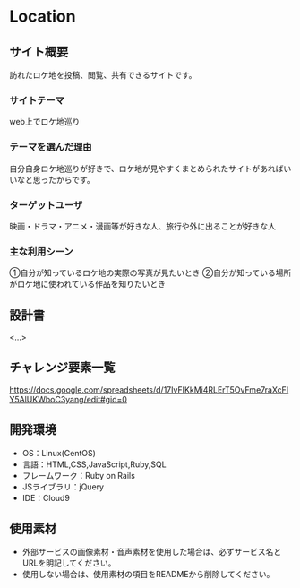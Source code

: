 # Location

## サイト概要
訪れたロケ地を投稿、閲覧、共有できるサイトです。

### サイトテーマ
web上でロケ地巡り

### テーマを選んだ理由
自分自身ロケ地巡りが好きで、ロケ地が見やすくまとめられたサイトがあればいいなと思ったからです。

### ターゲットユーザ
映画・ドラマ・アニメ・漫画等が好きな人、旅行や外に出ることが好きな人

### 主な利用シーン
①自分が知っているロケ地の実際の写真が見たいとき
②自分が知っている場所がロケ地に使われている作品を知りたいとき

## 設計書
<...>

## チャレンジ要素一覧
https://docs.google.com/spreadsheets/d/17IvFIKkMi4RLErT5OvFme7raXcFIY5AlUKWboC3yang/edit#gid=0

## 開発環境
- OS：Linux(CentOS)
- 言語：HTML,CSS,JavaScript,Ruby,SQL
- フレームワーク：Ruby on Rails
- JSライブラリ：jQuery
- IDE：Cloud9

## 使用素材
- 外部サービスの画像素材・音声素材を使用した場合は、必ずサービス名とURLを明記してください。
- 使用しない場合は、使用素材の項目をREADMEから削除してください。
